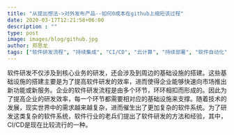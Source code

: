```yaml
---
title: "从提出想法->对外发布产品--如何0成本在github上缩短该过程"
date: 2020-03-17T12:21:58+06:00
description : ""
type: post
image: images/blog/github.jpg
author: 郑思龙
tags: ["软件研发流程", "持续集成", "CI/CD", "云计算", "持续部署", "软件自动化", "Infrastructure as Code"]
---
```


软件研发不仅涉及到核心业务的研发，还会涉及到周边的基础设施的搭建。这些基础设施的搭建主要是为了提高软件研发的效率，进而使得企业能够快速向市场推出新功能或新服务。企业的软件研发流程是由多个环节，环环相扣而形成的。因此为了提高企业的研发效率，每一个环节都需要相对应的基础设施来支撑。随着技术的发展，现实世界中的需求越来越复杂，进而催生出了更加复杂的软件系统。为了研发这类复杂的软件系统，软件行业的老兵们提出了软件研发的方法和经验，其中，CI/CD是现在比较流行的一种。